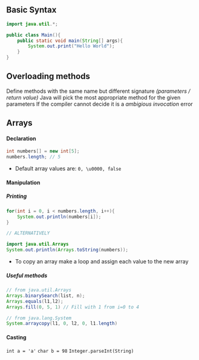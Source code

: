 ## Basic Syntax

```java
import java.util.*;

public class Main(){
	public static void main(String[] args){
		System.out.print("Hello World");
	}
}
```

## Overloading methods
Define methods with the same name but different signature  <em>(parameters / return value)</em>
Java will pick the most appropriate method for the given parameters
If the compiler cannot decide it is a *ambigious invocation* error

## Arrays
#### Declaration
```java
int numbers[] = new int[5];
numbers.length; // 5
```

- Default array values are: `0, \u0000, false`

#### Manipulation
##### Printing
```java
for(int i = 0, i < numbers.length, i++){
	System.out.println(numbers[i]);
}

// ALTERNATIVELY

import java.util.Arrays
System.out.println(Arrays.toString(numbers));
```

- To copy an array make a loop and assign each value to the new array

##### Useful methods
```java
// from java.util.Arrays
Arrays.binarySearch(list, n);
Arrays.equals(l1,l2);
Arrays.fill(0, 5, 1) // Fill with 1 from i=0 to 4

// from java.lang.System
System.arraycopy(l1, 0, l2, 0, l1.length) 
```


#### Casting
`int a = 'a'`
`char b = 98`
`Integer.parseInt(String)`




